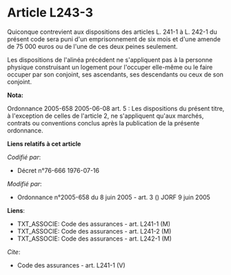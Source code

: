 # Article L243-3

Quiconque contrevient aux dispositions des articles L. 241-1 à L. 242-1 du présent code sera puni d'un emprisonnement de six
mois et d'une amende de 75 000 euros ou de l'une de ces deux peines seulement. 

Les dispositions de l'alinéa précédent ne s'appliquent pas à la personne physique construisant un logement pour l'occuper
elle-même ou le faire occuper par son conjoint, ses ascendants, ses descendants ou ceux de son conjoint.

**Nota:**

Ordonnance 2005-658 2005-06-08 art. 5 : Les dispositions du présent titre, à l'exception de celles de l'article 2, ne
s'appliquent qu'aux marchés, contrats ou conventions conclus après la publication de la présente ordonnance.

**Liens relatifs à cet article**

_Codifié par_:

  - Décret n°76-666 1976-07-16

_Modifié par_:

  - Ordonnance n°2005-658 du 8 juin 2005 - art. 3 () JORF 9 juin 2005

**Liens**:

  - TXT_ASSOCIE: Code des assurances - art. L241-1 (M)
  - TXT_ASSOCIE: Code des assurances - art. L241-2 (M)
  - TXT_ASSOCIE: Code des assurances - art. L242-1 (M)

_Cite_:

  - Code des assurances - art. L241-1 (V)
